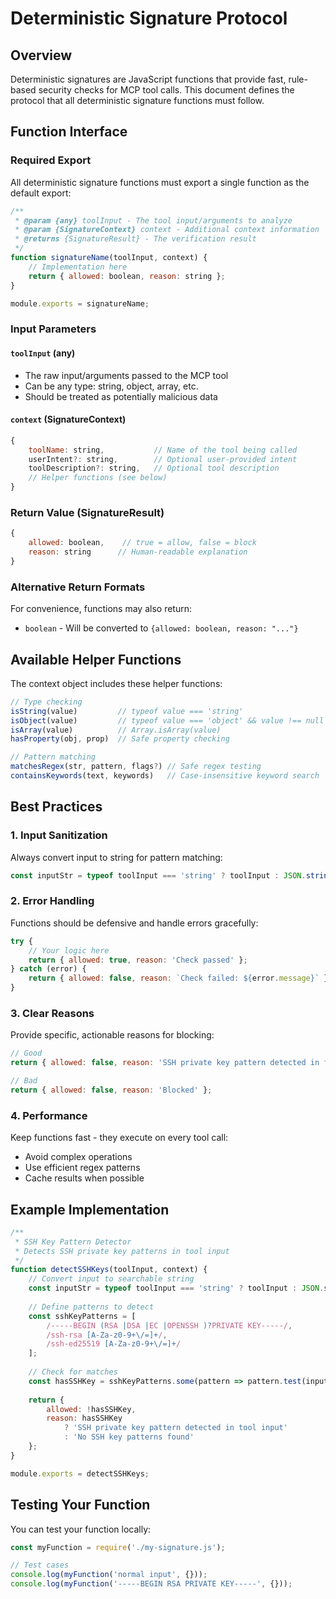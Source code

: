# Deterministic Signature Protocol

## Overview
Deterministic signatures are JavaScript functions that provide fast, rule-based security checks for MCP tool calls. This document defines the protocol that all deterministic signature functions must follow.

## Function Interface

### Required Export
All deterministic signature functions must export a single function as the default export:

```javascript
/**
 * @param {any} toolInput - The tool input/arguments to analyze
 * @param {SignatureContext} context - Additional context information
 * @returns {SignatureResult} - The verification result
 */
function signatureName(toolInput, context) {
    // Implementation here
    return { allowed: boolean, reason: string };
}

module.exports = signatureName;
```

### Input Parameters

#### `toolInput` (any)
- The raw input/arguments passed to the MCP tool
- Can be any type: string, object, array, etc.
- Should be treated as potentially malicious data

#### `context` (SignatureContext)
```javascript
{
    toolName: string,           // Name of the tool being called
    userIntent?: string,        // Optional user-provided intent
    toolDescription?: string,   // Optional tool description
    // Helper functions (see below)
}
```

### Return Value (SignatureResult)
```javascript
{
    allowed: boolean,    // true = allow, false = block
    reason: string      // Human-readable explanation
}
```

### Alternative Return Formats
For convenience, functions may also return:
- `boolean` - Will be converted to `{allowed: boolean, reason: "..."}`

## Available Helper Functions

The context object includes these helper functions:

```javascript
// Type checking
isString(value)         // typeof value === 'string'
isObject(value)         // typeof value === 'object' && value !== null
isArray(value)          // Array.isArray(value)
hasProperty(obj, prop)  // Safe property checking

// Pattern matching
matchesRegex(str, pattern, flags?) // Safe regex testing
containsKeywords(text, keywords)   // Case-insensitive keyword search
```

## Best Practices

### 1. Input Sanitization
Always convert input to string for pattern matching:
```javascript
const inputStr = typeof toolInput === 'string' ? toolInput : JSON.stringify(toolInput);
```

### 2. Error Handling
Functions should be defensive and handle errors gracefully:
```javascript
try {
    // Your logic here
    return { allowed: true, reason: 'Check passed' };
} catch (error) {
    return { allowed: false, reason: `Check failed: ${error.message}` };
}
```

### 3. Clear Reasons
Provide specific, actionable reasons for blocking:
```javascript
// Good
return { allowed: false, reason: 'SSH private key pattern detected in file path argument' };

// Bad  
return { allowed: false, reason: 'Blocked' };
```

### 4. Performance
Keep functions fast - they execute on every tool call:
- Avoid complex operations
- Use efficient regex patterns
- Cache results when possible

## Example Implementation

```javascript
/**
 * SSH Key Pattern Detector
 * Detects SSH private key patterns in tool input
 */
function detectSSHKeys(toolInput, context) {
    // Convert input to searchable string
    const inputStr = typeof toolInput === 'string' ? toolInput : JSON.stringify(toolInput);
    
    // Define patterns to detect
    const sshKeyPatterns = [
        /-----BEGIN (RSA |DSA |EC |OPENSSH )?PRIVATE KEY-----/,
        /ssh-rsa [A-Za-z0-9+\/=]+/,
        /ssh-ed25519 [A-Za-z0-9+\/=]+/
    ];
    
    // Check for matches
    const hasSSHKey = sshKeyPatterns.some(pattern => pattern.test(inputStr));
    
    return {
        allowed: !hasSSHKey,
        reason: hasSSHKey 
            ? 'SSH private key pattern detected in tool input'
            : 'No SSH key patterns found'
    };
}

module.exports = detectSSHKeys;
```

## Testing Your Function

You can test your function locally:
```javascript
const myFunction = require('./my-signature.js');

// Test cases
console.log(myFunction('normal input', {}));
console.log(myFunction('-----BEGIN RSA PRIVATE KEY-----', {}));
``` 